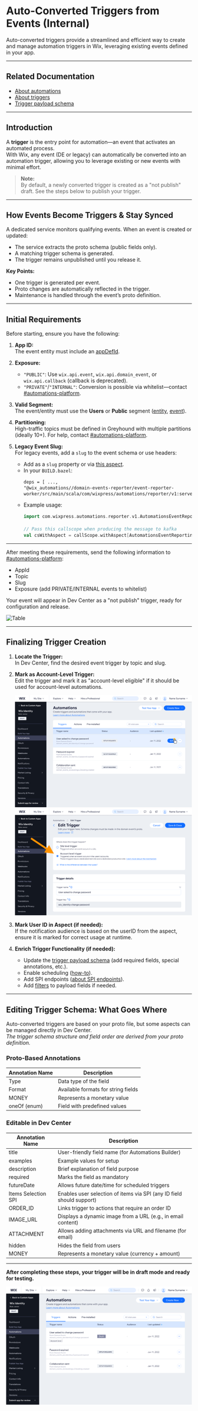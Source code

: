 # Auto-Converted Triggers from Events (Internal)

Auto-converted triggers provide a streamlined and efficient way to create and manage automation triggers in Wix, leveraging existing events defined in your app.

---

## Related Documentation

- [About automations](https://dev.wix.com/docs/rest/business-management/automations/introduction)
- [About triggers](https://dev.wix.com/docs/rest/business-management/automations/triggers/about-triggers)
- [Trigger payload schema](https://dev.wix.com/docs/rest/business-management/automations/triggers/the-trigger-payload-schema)

---

## Introduction

A **trigger** is the entry point for automation—an event that activates an automated process.  
With Wix, any event (DE or legacy) can automatically be converted into an automation trigger, allowing you to leverage existing or new events with minimal effort.

> **Note:**  
> By default, a newly converted trigger is created as a "not publish" draft. See the steps below to publish your trigger.

---

## How Events Become Triggers & Stay Synced

A dedicated service monitors qualifying events. When an event is created or updated:
- The service extracts the proto schema (public fields only).
- A matching trigger schema is generated.
- The trigger remains unpublished until you release it.

**Key Points:**
- One trigger is generated per event.
- Proto changes are automatically reflected in the trigger.
- Maintenance is handled through the event’s proto definition.

---

## Initial Requirements

Before starting, ensure you have the following:

1. **App ID:**  
   The event entity must include an [appDefId](https://github.com/wix-private/server-infra/blob/master/framework/protos/src/main/proto/wix/api/entity.proto#L59).

2. **Exposure:**  
   - `"PUBLIC"`: Use `wix.api.event`, `wix.api.domain_event`, or `wix.api.callback` (callback is deprecated).
   - `"PRIVATE"`/`"INTERNAL"`: Conversion is possible via whitelist—contact [#automations-platform](https://wix.slack.com/archives/C7F2DUC1Y).

3. **Valid Segment:**  
   The event/entity must use the **Users** or **Public** segment ([entity](https://github.com/wix-private/server-infra/blob/master/framework/protos/src/main/proto/wix/api/entity.proto#L53), [event](https://github.com/wix-private/server-infra/blob/master/framework/protos/src/main/proto/wix/api/callback.proto#L90)).

4. **Partitioning:**  
   High-traffic topics must be defined in Greyhound with multiple partitions (ideally 10+). For help, contact [#automations-platform](https://wix.slack.com/archives/C7F2DUC1Y).

5. **Legacy Event Slug:**  
   For legacy events, add a `slug` to the event schema or use headers:
   - Add as a `slug` property or via [this aspect](https://github.com/wix-private/wix-automations/blob/master/domain-events-reporter/event-reporter-worker/src/main/scala/com/wixpress/automations/reporter/v1/AutomationsEventReportingContext.scala#L5).
   - In your `BUILD.bazel`:
     ```
     deps = [ ...,
     "@wix_automations//domain-events-reporter/event-reporter-worker/src/main/scala/com/wixpress/automations/reporter/v1:server",
     ```
   - Example usage:
     ```scala
     import com.wixpress.automations.reporter.v1.AutomationsEventReportingContext

     // Pass this callscope when producing the message to kafka
     val csWithAspect = callScope.withAspect[AutomationsEventReportingContext](AutomationsEventReportingContext(slug = Some(???)))
     ```

---

After meeting these requirements, send the following information to [#automations-platform](https://wix.slack.com/archives/C7F2DUC1Y):

- AppId
- Topic
- Slug
- Exposure (add PRIVATE/INTERNAL events to whitelist)

Your event will appear in Dev Center as a "not publish" trigger, ready for configuration and release.

![Table](https://mcusercontent.com/2b2caa8a533bc21aa54a3ba9b/images/b72cb154-638e-9c64-f6b4-de54c18fbce7.png "Table")

---

## Finalizing Trigger Creation

1. **Locate the Trigger:**  
   In Dev Center, find the desired event trigger by topic and slug.

2. **Mark as Account-Level Trigger:**  
   Edit the trigger and mark it as "account-level eligible" if it should be used for account-level automations.

   ![Edit Trigger](https://github.com/Pickman123/Private-Projects/blob/main/Edit%20Trigger.png?raw=true)
   ![Account level trigger](https://github.com/Pickman123/Private-Projects/blob/main/Select%20account%20level%20trigger.png?raw=true)

3. **Mark User ID in Aspect (if needed):**  
   If the notification audience is based on the userID from the aspect, ensure it is marked for correct usage at runtime.

4. **Enrich Trigger Functionality (if needed):**
   - Update the [trigger payload schema](https://dev.wix.com/docs/rest/business-management/automations/triggers/the-trigger-payload-schema) (add required fields, special annotations, etc.).
   - Enable scheduling ([how-to](https://dev.wix.com/docs/rest/business-management/automations/triggered-events/internal-creating-a-new-automations-trigger)).
   - Add SPI endpoints ([about SPI endpoints](https://dev.wix.com/docs/build-apps/develop-your-app/extensions/backend-extensions/service-plugins/about-service-plugin-extensions)).
   - Add [filters](https://dev.wix.com/docs/rest/business-management/automations/triggers/filter-fields) to payload fields if needed.

---

## Editing Trigger Schema: What Goes Where

Auto-converted triggers are based on your proto file, but some aspects can be managed directly in Dev Center.  
*The trigger schema structure and field order are derived from your proto definition.*

### Proto-Based Annotations

| Annotation Name | Description                         |
|-----------------|-------------------------------------|
| Type            | Data type of the field              |
| Format          | Available formats for string fields |
| MONEY           | Represents a monetary value         |
| oneOf (enum)    | Field with predefined values        |

### Editable in Dev Center

| Annotation Name      | Description                                                           |
|---------------------|-----------------------------------------------------------------------|
| title               | User-friendly field name (for Automations Builder)                    |
| examples            | Example values for setup                                              |
| description         | Brief explanation of field purpose                                    |
| required            | Marks the field as mandatory                                          |
| futureDate          | Allows future date/time for scheduled triggers                        |
| Items Selection SPI | Enables user selection of items via SPI (any ID field should support) |
| ORDER_ID            | Links trigger to actions that require an order ID                     |
| IMAGE_URL           | Displays a dynamic image from a URL (e.g., in email content)          |
| ATTACHMENT          | Allows adding attachments via URL and filename (for email)            |
| hidden              | Hides the field from users                                            |
| MONEY               | Represents a monetary value (currency + amount)                       |

---

**After completing these steps, your trigger will be in draft mode and ready for testing.**

![Draft trigger ready](https://github.com/Pickman123/Private-Projects/blob/main/Draft%20Trigger%20created%20and%20ready%20for%20testing.png?raw=true)
